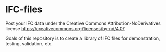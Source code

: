 IFC-files
=========

Post your IFC data under the Creative Commons Attribution-NoDerivatives license https://creativecommons.org/licenses/by-nd/4.0/

Goals of this repository is to create a library of IFC files for demonstration, testing, validation, etc.

